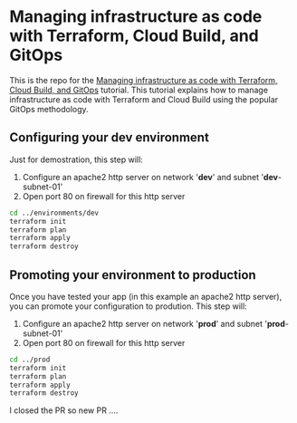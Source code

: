 # Managing infrastructure as code with Terraform, Cloud Build, and GitOps

This is the repo for the [Managing infrastructure as code with Terraform, Cloud Build, and GitOps](https://cloud.google.com/solutions/managing-infrastructure-as-code) tutorial. This tutorial explains how to manage infrastructure as code with Terraform and Cloud Build using the popular GitOps methodology. 

## Configuring your **dev** environment

Just for demostration, this step will:
 1. Configure an apache2 http server on network '**dev**' and subnet '**dev**-subnet-01'
 2. Open port 80 on firewall for this http server 

```bash
cd ../environments/dev
terraform init
terraform plan
terraform apply
terraform destroy
```

## Promoting your environment to **production**

Once you have tested your app (in this example an apache2 http server), you can promote your configuration to prodution. This step will:
 1. Configure an apache2 http server on network '**prod**' and subnet '**prod**-subnet-01'
 2. Open port 80 on firewall for this http server 

```bash
cd ../prod
terraform init
terraform plan
terraform apply
terraform destroy
```

I closed the PR so new PR ....
